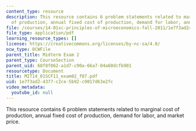 ```yaml
---
content_type: resource
description: This resource contains 6 problem statements related to marginal cost
  of production, annual fixed cost of production, demand for labor, and market price.
file: /courses/14-01sc-principles-of-microeconomics-fall-2011/1e7f3ad24377c2ce5b92c9017d63e2fc_MIT14_01SCF11_exam02_f07.pdf
file_type: application/pdf
learning_resource_types: []
license: https://creativecommons.org/licenses/by-nc-sa/4.0/
ocw_type: OCWFile
parent_title: Midterm Exam 2
parent_type: CourseSection
parent_uid: 68f8f062-a1d7-c90a-66a7-04a60dcfb901
resourcetype: Document
title: MIT14_01SCF11_exam02_f07.pdf
uid: 1e7f3ad2-4377-c2ce-5b92-c9017d63e2fc
video_metadata:
  youtube_id: null
---
```

This resource contains 6 problem statements related to marginal cost of production, annual fixed cost of production, demand for labor, and market price.